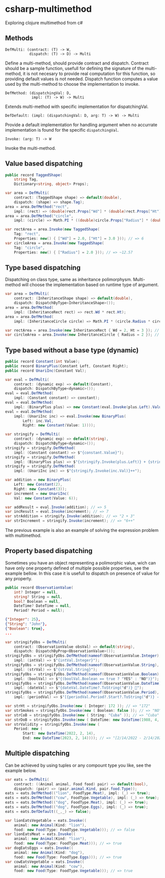 # csharp-multimethod
Exploring clojure multimethod from c#

## Methods

```
DefMulti: (contract: (T) -> W,
		   dispatch: (T) -> D) -> Multi
```

Define a multi-method, should provide contract and dispatch. Contract should be a sample function, usefull for defining the signature of the multi-method, it is not necesary to provide real computation for this function, so providing default values is not needed. Dispatch function computes a value used by the multi-method to choose the implementation to invoke.

```
DefMethod: (dispatchingVal: D,
			impl: (T) -> W) -> Multi
```

Extends multi-method with specific implementation for dispatchingVal.

```
DefDefault: (impl: (dispatchingVal: D, arg: T) -> W) -> Multi
```

Provide a default implementation for handling argument when no accurrate implementation is found for the specific `dispatchingVal`.

```
Invoke: (arg: T) -> W
```

Invoke the multi-method.


## Value based dispatching

```csharp
public record TaggedShape(
    string Tag,
    Dictionary<string, object> Props);
```

```csharp
var area = DefMulti(
	contract: (TaggedShape shape) => default(double),
	dispatch: (shape) => shape.Tag);
area = area.DefMethod("rect", 
	impl: (rect) => (double)rect.Props["Wd"] * (double)rect.Props["Ht"]);
area = area.DefMethod("circle", 
	impl: (circle) => Math.PI * ((double)circle.Props["Radius"] * (double)circle.Props["Radius"]));

var rectArea = area.Invoke(new TaggedShape(
	Tag: "rect",
	Properties: new() { ["Wd"] = 2.0, ["Ht"] = 3.0 })); // => 6
var circleArea = area.Invoke(new TaggedShape(
	Tag: "circle",
	Properties: new() { ["Radius"] = 2.0 })); // => ~12.57
```

## Type based dispatching

Dispatching on class type, same as inheritance polimorphysm. Multi-method will choose the implementation based on runtime type of argument.

```csharp
var area = DefMulti(
	contract: (InheritanceShape shape) => default(double),
	dispatch: DispatchByType<InheritanceShape>());
area = area.DefMethod(
	impl: (InheritanceRect rect) => rect.Wd * rect.Ht);
area = area.DefMethod(
	impl: (InheritanceCircle circle) => Math.PI * (circle.Radius * circle.Radius));

var rectArea = area.Invoke(new InheritanceRect { Wd = 2, Ht = 3 }); // => 6
var circleArea = area.Invoke(new InheritanceCircle { Radius = 2 }); // => ~12.57
```

## Type based without a base type (dynamic)

```csharp
public record Constant(int Value);
public record BinaryPlus(Constant Left, Constant Right);
public record UnariInc(Constant Val);
```

```csharp
var eval = DefMulti(
	contract: (dynamic exp) => default(Constant),
	dispatch: DispatchByType<dynamic>());
eval = eval.DefMethod(
	impl: (Constant constant) => constant);
eval = eval.DefMethod(
	impl: (BinaryPlus plus) => new Constant(eval.Invoke(plus.Left).Value + eval.Invoke(plus.Right).Value));
eval = eval.DefMethod(
	impl: (UnariInc inc) => eval.Invoke(new BinaryPlus(
		Left: inc.Val,
		Right: new Constant(Value: 1))));

var stringify = DefMulti(
	contract: (dynamic exp) => default(string),
	dispatch: DispatchByType<dynamic>());
stringify = stringify.DefMethod(
	impl: (Constant constant) => $"{constant.Value}");
stringify = stringify.DefMethod(
	impl: (BinaryPlus plus) => $"{stringify.Invoke(plus.Left)} + {stringify.Invoke(plus.Right)}");
stringify = stringify.DefMethod(
	impl: (UnariInc inc) => $"{stringify.Invoke(inc.Val)}++");

var addition = new BinaryPlus(
	Left: new Constant(2),
	Right: new Constant(3));
var increment = new UnariInc(
	Val: new Constant(Value: 6));

var addResult = eval.Invoke(addition); // => 5
var incResult = eval.Invoke(increment); // => 7
var strAddition = stringify.Invoke(addition); // => "2 + 3"
var strIncrement = stringify.Invoke(increment); // => "6++"
```

The previous example is also an example of solving the expression problem with multimethod.

## Property based dispatching

Sometimes you have an object representing a polimorphic value, wich can have only one property defined of multiple possible properties, see the example bellow. In this case it is usefull to dispatch on presence of value for any property.

```csharp
public record ObservationValue(
    int? Integer = null,
    string? String = null,
    bool? Boolean = null,
    DateTime? DateTime = null,
    Period? Period = null);
```

```json
{"Integer": 25},
{"String": "John"},
{"Boolean": true},
...
```

```csharp
var stringifyObs = DefMulti(
	contract: (ObservationValue obsVal) => default(string),
	dispatch: DispatchByProp<ObservationValue>());
stringifyObs = stringifyObs.DefMethod(nameof(ObservationValue.Integer),
	impl: (intVal) => $"{intVal.Integer}");
stringifyObs = stringifyObs.DefMethod(nameof(ObservationValue.String),
	impl: (strVal) => $"{strVal.String}");
stringifyObs = stringifyObs.DefMethod(nameof(ObservationValue.Boolean),
	impl: (boolVal) => $"{(boolVal.Boolean == true ? "YES" : "NO")}");
stringifyObs = stringifyObs.DefMethod(nameof(ObservationValue.DateTime),
	impl: (dateVal) => $"{dateVal.DateTime?.ToString("d")} 📅");
stringifyObs = stringifyObs.DefMethod(nameof(ObservationValue.Period),
	impl: (periodVal) => $"[{periodVal.Period?.Start?.ToString("d")} - {periodVal.Period?.End?.ToString("d")}]");

var strHt = stringifyObs.Invoke(new ( Integer: 172 )); // => "172"
var strSmokes = stringifyObs.Invoke(new ( Boolean: false )); // => "NO"
var strCoB = stringifyObs.Invoke(new ( String: "Cuba" )); // => "Cuba"
var strDoB = stringifyObs.Invoke(new ( DateTime: new DateTime(1988, 4, 18) )); // => "4/18/1988 📅"
var strValidity = stringifyObs.Invoke(new (
	Period: new ( 
		Start: new DateTime(2022, 2, 14),
		End: new DateTime(2023, 2, 14)))); // => "[2/14/2022 - 2/14/2023]"
```

## Multiple dispatching

Can be achieved by using tuples or any compount type you like, see the example below.

```csharp
var eats = DefMulti(
	contract: ((Animal animal, Food food) pair) => default(bool),
	dispatch: (pair) => (pair.animal.Kind, pair.food.Type));
eats = eats.DefMethod(("lion", FoodType.Meat), impl: (_) => true);
eats = eats.DefMethod(("cow", FoodType.Vegetable), impl: (_) => true);
eats = eats.DefMethod(("dog", FoodType.Meat), impl: (_) => true);
eats = eats.DefMethod(("dog", FoodType.Eggs), impl: (_) => true);
eats = eats.DefDefault((_,_) => false);

var lionEatsVegetable = eats.Invoke((
	animal: new Animal(Kind: "lion"), 
	food: new Food(Type: FoodType.Vegetable))); // => false
var lionEatsMeat = eats.Invoke((
	animal: new Animal(Kind: "lion"), 
	food: new Food(Type: FoodType.Meat))); // => true
var dogEatsEggs = eats.Invoke((
	animal: new Animal(Kind: "dog"), 
	food: new Food(Type: FoodType.Eggs))); // => true
var cowEatsVegetable = eats.Invoke((
	animal: new Animal(Kind: "cow"), 
	food: new Food(Type: FoodType.Vegetable))); // => true
```